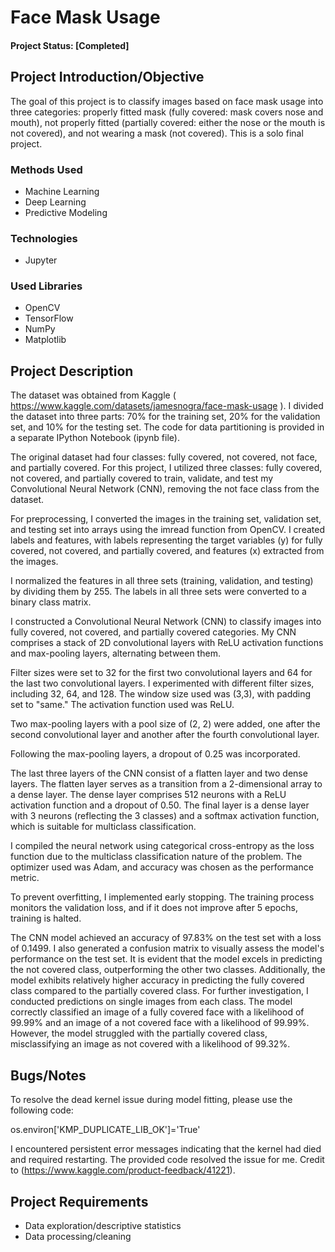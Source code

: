 # Face Mask Usage

#### Project Status: [Completed]

## Project Introduction/Objective
The goal of this project is to classify images based on face mask usage into three categories: properly fitted mask (fully covered: mask covers nose and mouth), not properly fitted (partially covered: either the nose or the mouth is not covered), and not wearing a mask (not covered). This is a solo final project. 

### Methods Used
* Machine Learning
* Deep Learning
* Predictive Modeling

### Technologies
* Jupyter

### Used Libraries
* OpenCV
* TensorFlow
* NumPy
* Matplotlib

## Project Description

The dataset was obtained from Kaggle ( https://www.kaggle.com/datasets/jamesnogra/face-mask-usage ). I divided the dataset into three parts: 70% for the training set, 20% for the validation set, and 10% for the testing set. The code for data partitioning is provided in a separate IPython Notebook (ipynb file).

The original dataset had four classes: fully covered, not covered, not face, and partially covered. For this project, I utilized three classes: fully covered, not covered, and partially covered to train, validate, and test my Convolutional Neural Network (CNN), removing the not face class from the dataset.

For preprocessing, I converted the images in the training set, validation set, and testing set into arrays using the imread function from OpenCV. I created labels and features, with labels representing the target variables (y) for fully covered, not covered, and partially covered, and features (x) extracted from the images.

I normalized the features in all three sets (training, validation, and testing) by dividing them by 255. The labels in all three sets were converted to a binary class matrix.

I constructed a Convolutional Neural Network (CNN) to classify images into fully covered, not covered, and partially covered categories. My CNN comprises a stack of 2D convolutional layers with ReLU activation functions and max-pooling layers, alternating between them.

Filter sizes were set to 32 for the first two convolutional layers and 64 for the last two convolutional layers. I experimented with different filter sizes, including 32, 64, and 128. The window size used was (3,3), with padding set to "same." The activation function used was ReLU.

Two max-pooling layers with a pool size of (2, 2) were added, one after the second convolutional layer and another after the fourth convolutional layer.

Following the max-pooling layers, a dropout of 0.25 was incorporated.

The last three layers of the CNN consist of a flatten layer and two dense layers. The flatten layer serves as a transition from a 2-dimensional array to a dense layer. The dense layer comprises 512 neurons with a ReLU activation function and a dropout of 0.50. The final layer is a dense layer with 3 neurons (reflecting the 3 classes) and a softmax activation function, which is suitable for multiclass classification.

I compiled the neural network using categorical cross-entropy as the loss function due to the multiclass classification nature of the problem. The optimizer used was Adam, and accuracy was chosen as the performance metric.

To prevent overfitting, I implemented early stopping. The training process monitors the validation loss, and if it does not improve after 5 epochs, training is halted.

The CNN model achieved an accuracy of 97.83% on the test set with a loss of 0.1499. I also generated a confusion matrix to visually assess the model's performance on the test set. It is evident that the model excels in predicting the not covered class, outperforming the other two classes. Additionally, the model exhibits relatively higher accuracy in predicting the fully covered class compared to the partially covered class. For further investigation, I conducted predictions on single images from each class. The model correctly classified an image of a fully covered face with a likelihood of 99.99% and an image of a not covered face with a likelihood of 99.99%. However, the model struggled with the partially covered class, misclassifying an image as not covered with a likelihood of 99.32%.


## Bugs/Notes
To resolve the dead kernel issue during model fitting, please use the following code:

os.environ['KMP_DUPLICATE_LIB_OK']='True'

I encountered persistent error messages indicating that the kernel had died and required restarting. The provided code resolved the issue for me. Credit to (https://www.kaggle.com/product-feedback/41221).

## Project Requirements
- Data exploration/descriptive statistics
- Data processing/cleaning




